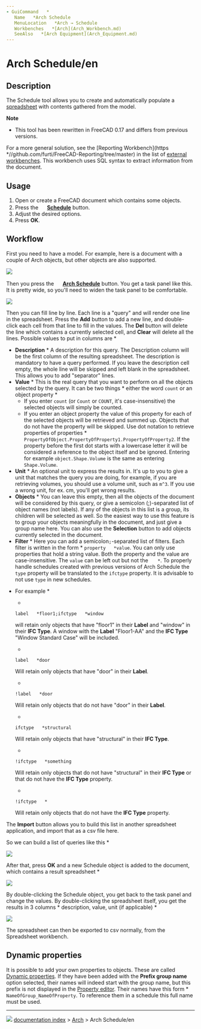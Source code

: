 ```yaml
---
- GuiCommand   *
   Name   *Arch Schedule
   MenuLocation   *Arch → Schedule
   Workbenches   *[Arch](Arch_Workbench.md)
   SeeAlso   *[Arch Equipment](Arch_Equipment.md)
---
```


# Arch Schedule/en

## Description

The Schedule tool allows you to create and automatically populate a [spreadsheet](Spreadsheet_Workbench.md) with contents gathered from the model.


**Note**

   * This tool has been rewritten in FreeCAD 0.17 and differs from previous versions.

For a more general solution, see the [Reporting Workbench](https   *//github.com/furti/FreeCAD-Reporting/tree/master) in the list of [external workbenches](External_workbenches.md). This workbench uses SQL syntax to extract information from the document.

## Usage

1.  Open or create a FreeCAD document which contains some objects.
2.  Press the **<img src="images/Arch_Schedule.svg" width=16px> [Schedule](Arch_Schedule.md)** button.
3.  Adjust the desired options.
4.  Press **OK**.

## Workflow

First you need to have a model. For example, here is a document with a couple of Arch objects, but other objects are also supported.

![](images/Arch_schedule_example01.jpg )

Then you press the **<img src="images/Arch_Schedule.svg" width=16px> [Arch Schedule](Arch_Schedule.md)** button. You get a task panel like this. It is pretty wide, so you\'ll need to widen the task panel to be comfortable.

![](images/Arch_schedule_example02.jpg )

Then you can fill line by line. Each line is a \"query\" and will render one line in the spreadsheet. Press the **Add** button to add a new line, and double-click each cell from that line to fill in the values. The **Del** button will delete the line which contains a currently selected cell, and **Clear** will delete all the lines. Possible values to put in columns are   *

-   **Description**   * A description for this query. The Description column will be the first column of the resulting spreadsheet. The description is mandatory to have a query performed. If you leave the description cell empty, the whole line will be skipped and left blank in the spreadsheet. This allows you to add \"separator\" lines.
-   **Value**   * This is the real query that you want to perform on all the objects selected by the query. It can be two things   * either the word `count` or an object property   *
    -   If you enter `count` (or `Count` or `COUNT`, it\'s case-insensitive) the selected objects will simply be counted.
    -   If you enter an object property the value of this property for each of the selected objects will be retrieved and summed up. Objects that do not have the property will be skipped. Use dot notation to retrieve properties of properties   * `PropertyOfObject.PropertyOfProperty1.PropertyOfProperty2`. If the property before the first dot starts with a lowercase letter it will be considered a reference to the object itself and be ignored. Entering for example `object.Shape.Volume` is the same as entering `Shape.Volume`.
-   **Unit**   * An optional unit to express the results in. It\'s up to you to give a unit that matches the query you are doing, for example, if you are retrieving volumes, you should use a volume unit, such as `m^3`. If you use a wrong unit, for ex. cm, you\'ll get wrong results.
-   **Objects**   * You can leave this empty, then all the objects of the document will be considered by this query, or give a semicolon (;)-separated list of object names (not labels). If any of the objects in this list is a group, its children will be selected as well. So the easiest way to use this feature is to group your objects meaningfully in the document, and just give a group name here. You can also use the **Selection** button to add objects currently selected in the document.
-   **Filter**   * Here you can add a semicolon`;`-separated list of filters. Each filter is written in the form   * `property   *value`. You can only use properties that hold a string value. Both the property and the value are case-insensitive. The `value` can be left out but not the `   *`. To properly handle schedules created with previous versions of Arch Schedule the `type` property will be translated to the `ifctype` property. It is advisable to not use `type` in new schedules.

   *   For example   *

       *   
        `label   *floor1;ifctype   *window`
        
        will retain only objects that have \"floor1\" in their **Label** and \"window\" in their **IFC Type**. A window with the **Label** \"Floor1-AA\" and the **IFC Type** \"Window Standard Case\" will be included.

       *   
        `label   *door`
        
        Will retain only objects that have \"door\" in their **Label**.

       *   
        `!label   *door`
        
        Will retain only objects that do not have \"door\" in their **Label**.

       *   
        `ifctype   *structural`
        
        Will retain only objects that have \"structural\" in their **IFC Type**.

       *   
        `!ifctype   *something`
        
        Will retain only objects that do not have \"structural\" in their **IFC Type** or that do not have the **IFC Type** property.

       *   
        `!ifctype   *`
        
        Will retain only objects that do not have the **IFC Type** property.

The **Import** button allows you to build this list in another spreadsheet application, and import that as a csv file here.

So we can build a list of queries like this   *

![](images/Arch_schedule_example03.jpg )

After that, press **OK** and a new Schedule object is added to the document, which contains a result spreadsheet   *

![](images/Arch_schedule_example04.jpg )

By double-clicking the Schedule object, you get back to the task panel and change the values. By double-clicking the spreadsheet itself, you get the results in 3 columns   * description, value, unit (if applicable)   *

![](images/Arch_schedule_example05.jpg )

The spreadsheet can then be exported to csv normally, from the Spreadsheet workbench.

## Dynamic properties 

It is possible to add your own properties to objects. These are called [Dynamic properties](Property_editor#Actions.md). If they have been added with the **Prefix group name** option selected, their names will indeed start with the group name, but this prefix is not displayed in the [Property editor](Property_editor.md). Their names have this form   * `NameOfGroup_NameOfProperty`. To reference them in a schedule this full name must be used.



---
![](images/Right_arrow.png) [documentation index](../README.md) > [Arch](Arch_Workbench.md) > Arch Schedule/en
